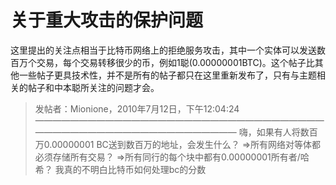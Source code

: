 # 关于重大攻击的保护问题

这里提出的关注点相当于比特币网络上的拒绝服务攻击，其中一个实体可以发送数百万个交易，每个交易转移很少的币，例如1聪(0.00000001BTC)。这个帖子比其他一些帖子更具技术性，并不是所有的帖子都只在这里重新发布了，只有与主题相关的帖子和中本聪所关注的问题才会。

> 发帖者：Mionione，2010年7月12日，下午12:04:24
> ————————————————————————————————————————————————————————
> 嗨，如果有人将数百万0.00000001 BC送到数百万的地址，会发生什么？
> =>所有网络对等体都必须存储所有交易？
> =>所有同行的每个块中都有0.00000001所有者/哈希？
> 我真的不明白比特币如何处理bc的分数
>
>
>
>
>
>
>
>








